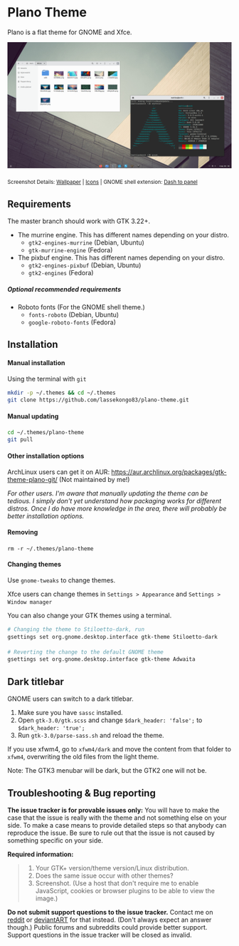 # Plano Theme
Plano is a flat theme for GNOME and Xfce.

![Plano theme](plano.png?raw=true)

<sub>Screenshot Details: [Wallpaper](http://memovaslg.deviantart.com/art/Alone-353235628) | [Icons](https://github.com/snwh/paper-icon-theme) | GNOME shell extension: [Dash to panel](https://github.com/jderose9/dash-to-panel)</sub>

## Requirements
The master branch should work with GTK 3.22+.

* The murrine engine. This has different names depending on your distro.
  * `gtk2-engines-murrine` (Debian, Ubuntu)
  * `gtk-murrine-engine` (Fedora)
* The pixbuf engine. This has different names depending on your distro.
  * `gtk2-engines-pixbuf` (Debian, Ubuntu)
  * `gtk2-engines` (Fedora)

##### Optional recommended requirements
* Roboto fonts (For the GNOME shell theme.)
  * `fonts-roboto` (Debian, Ubuntu)
  * `google-roboto-fonts` (Fedora)

## Installation

#### Manual installation
Using the terminal with `git`
```bash
mkdir -p ~/.themes && cd ~/.themes
git clone https://github.com/lassekongo83/plano-theme.git
```

#### Manual updating
```bash
cd ~/.themes/plano-theme
git pull
```

#### Other installation options
ArchLinux users can get it on AUR: https://aur.archlinux.org/packages/gtk-theme-plano-git/ (Not maintained by me!)

*For other users. I'm aware that manually updating the theme can be tedious. I simply don't yet understand how packaging works for different distros. Once I do have more knowledge in the area, there will probably be better installation options.*

#### Removing
`rm -r ~/.themes/plano-theme`

#### Changing themes
Use `gnome-tweaks` to change themes.

Xfce users can change themes in `Settings > Appearance` and `Settings > Window manager`

You can also change your GTK themes using a terminal.

```bash
# Changing the theme to Stiloetto-dark, run
gsettings set org.gnome.desktop.interface gtk-theme Stiloetto-dark

# Reverting the change to the default GNOME theme
gsettings set org.gnome.desktop.interface gtk-theme Adwaita
```

## Dark titlebar
GNOME users can switch to a dark titlebar.
1. Make sure you have `sassc` installed.
2. Open `gtk-3.0/gtk.scss` and change `$dark_header: 'false';` to `$dark_header: 'true';`
3. Run `gtk-3.0/parse-sass.sh` and reload the theme.

If you use xfwm4, go to `xfwm4/dark` and move the content from that folder to `xfwm4`, overwriting the old files from the light theme.

Note: The GTK3 menubar will be dark, but the GTK2 one will not be.

## Troubleshooting & Bug reporting
**The issue tracker is for provable issues only:** You will have to make the case that the issue is really with the theme and not something else on your side. To make a case means to provide detailed steps so that anybody can reproduce the issue. Be sure to rule out that the issue is not caused by something specific on your side.

**Required information:**
> 1. Your GTK+ version/theme version/Linux distribution.
> 2. Does the same issue occur with other themes?
> 3. Screenshot. (Use a host that don't require me to enable JavaScript, cookies or browser plugins to be able to view the image.)

**Do not submit support questions to the issue tracker.** Contact me on [reddit](https://www.reddit.com/user/Frellwit/) or [deviantART](http://lassekongo83.deviantart.com) for that instead. (Don't always expect an answer though.) Public forums and subreddits could provide better support. Support questions in the issue tracker will be closed as invalid.
